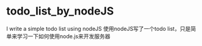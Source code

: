 # todo_list_by_nodeJS
I write a simple todo list using nodeJS
使用nodeJS写了一个todo list，只是简单来学习一下如何使用node.js来开发服务器
